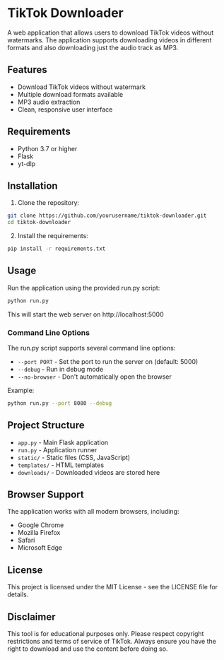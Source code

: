 # TikTok Downloader

A web application that allows users to download TikTok videos without watermarks. The application supports downloading videos in different formats and also downloading just the audio track as MP3.

## Features

- Download TikTok videos without watermark
- Multiple download formats available
- MP3 audio extraction
- Clean, responsive user interface

## Requirements

- Python 3.7 or higher
- Flask
- yt-dlp

## Installation

1. Clone the repository:

```bash
git clone https://github.com/yourusername/tiktok-downloader.git
cd tiktok-downloader
```

2. Install the requirements:

```bash
pip install -r requirements.txt
```

## Usage

Run the application using the provided run.py script:

```bash
python run.py
```

This will start the web server on http://localhost:5000

### Command Line Options

The run.py script supports several command line options:

- `--port PORT` - Set the port to run the server on (default: 5000)
- `--debug` - Run in debug mode
- `--no-browser` - Don't automatically open the browser

Example:

```bash
python run.py --port 8080 --debug
```

## Project Structure

- `app.py` - Main Flask application
- `run.py` - Application runner
- `static/` - Static files (CSS, JavaScript)
- `templates/` - HTML templates
- `downloads/` - Downloaded videos are stored here

## Browser Support

The application works with all modern browsers, including:

- Google Chrome
- Mozilla Firefox
- Safari
- Microsoft Edge

## License

This project is licensed under the MIT License - see the LICENSE file for details.

## Disclaimer

This tool is for educational purposes only. Please respect copyright restrictions and terms of service of TikTok. Always ensure you have the right to download and use the content before doing so. 